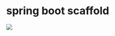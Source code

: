 # spring boot scaffold


[![](https://www.jitpack.io/v/781015928/app-transport.svg)](https://www.jitpack.io/#781015928/app-transport)
